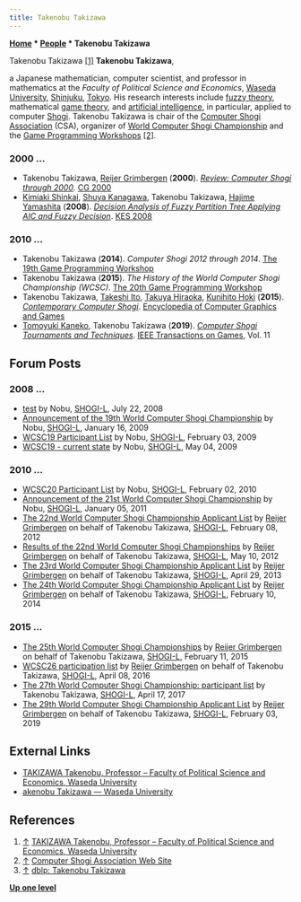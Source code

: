 ```yaml
---
title: Takenobu Takizawa
---
```

**[Home](Home "Home") \* [People](People "People") \* Takenobu Takizawa**



 [](https://www.waseda.jp/fpse/faculty-en/2019/08/15/617/) Takenobu Takizawa <a id="cite-note-1" href="#cite-ref-1">[1]</a> 
**Takenobu Takizawa**,   

a Japanese mathematician, computer scientist, and professor in mathematics at the *Faculty of Political Science and Economics*, [Waseda University](https://en.wikipedia.org/wiki/Waseda_University), [Shinjuku](https://en.wikipedia.org/wiki/Shinjuku), [Tokyo](https://en.wikipedia.org/wiki/Tokyo).
His research interests include [fuzzy theory](https://en.wikipedia.org/wiki/Fuzzy_mathematics), mathematical [game theory](https://en.wikipedia.org/wiki/Game_theory), and [artificial intelligence](Artificial_Intelligence "Artificial Intelligence"), in particular, applied to computer [Shogi](Shogi "Shogi").
Takenobu Takizawa is chair of the [Computer Shogi Association](CSA "CSA") (CSA), organizer of [World Computer Shogi Championship](World_Computer_Shogi_Championship "World Computer Shogi Championship") and the [Game Programming Workshops](Conferences#GPW "Conferences") <a id="cite-note-2" href="#cite-ref-2">[2]</a>.



### 2000 ...


* Takenobu Takizawa, [Reijer Grimbergen](Reijer_Grimbergen "Reijer Grimbergen") (**2000**). *[Review: Computer Shogi through 2000](https://link.springer.com/chapter/10.1007/3-540-45579-5_30)*. [CG 2000](CG_2000 "CG 2000")
* [Kimiaki Shinkai](https://dblp.uni-trier.de/pers/hd/s/Shinkai:Kimiaki), [Shuya Kanagawa](https://dblp.uni-trier.de/pers/hd/k/Kanagawa:Shuya), Takenobu Takizawa, [Hajime Yamashita](https://dblp.uni-trier.de/pers/hd/y/Yamashita:Hajime) (**2008**). *[Decision Analysis of Fuzzy Partition Tree Applying AIC and Fuzzy Decision](https://link.springer.com/chapter/10.1007/978-3-540-85567-5_71)*. [KES 2008](https://dblp.uni-trier.de/db/conf/kes/kes2008-3.html)


### 2010 ...


* Takenobu Takizawa (**2014**). *Computer Shogi 2012 through 2014*. [The 19th Game Programming Workshop](Conferences#GPW19 "Conferences")
* Takenobu Takizawa (**2015**). *The History of the World Computer Shogi Championship (WCSC)*. [The 20th Game Programming Workshop](Conferences#GPW20 "Conferences")
* Takenobu Takizawa, [Takeshi Ito](Takeshi_Ito "Takeshi Ito"), [Takuya Hiraoka](Takuya_Hiraoka "Takuya Hiraoka"), [Kunihito Hoki](Kunihito_Hoki "Kunihito Hoki") (**2015**). *[Contemporary Computer Shogi](https://link.springer.com/referenceworkentry/10.1007/978-3-319-08234-9_22-1)*. [Encyclopedia of Computer Graphics and Games](https://link.springer.com/referencework/10.1007/978-3-319-08234-9)
* [Tomoyuki Kaneko](Tomoyuki_Kaneko "Tomoyuki Kaneko"), Takenobu Takizawa (**2019**). *[Computer Shogi Tournaments and Techniques](https://www.semanticscholar.org/paper/Computer-Shogi-Tournaments-and-Techniques-Kaneko-Takizawa/caa062c0d95f15c85251351b20cdd80a2a0e1b82#paper-header)*. [IEEE Transactions on Games](IEEE#TOG "IEEE"), Vol. 11


## Forum Posts


### 2008 ...


* [test](https://groups.google.com/d/msg/shogi-l/6VHAAs-RNFY/q6TZO8VPrGgJ) by Nobu, [SHOGI-L](Computer_Chess_Forums "Computer Chess Forums"), July 22, 2008
* [Announcement of the 19th World Computer Shogi Championship](https://groups.google.com/d/msg/shogi-l/7Mi2gSO8fo4/2C_edF_JrBkJ) by Nobu, [SHOGI-L](Computer_Chess_Forums "Computer Chess Forums"), January 16, 2009
* [WCSC19 Participant List](https://groups.google.com/d/msg/shogi-l/HstiaM2NNG8/kPw4wlLWSRsJ) by Nobu, [SHOGI-L](Computer_Chess_Forums "Computer Chess Forums"), February 03, 2009
* [WCSC19 - current state](https://groups.google.com/d/msg/shogi-l/gEVmNjO8pM8/R6gBQ_QCgXkJ) by Nobu, [SHOGI-L](Computer_Chess_Forums "Computer Chess Forums"), May 04, 2009


### 2010 ...


* [WCSC20 Participant List](https://groups.google.com/d/msg/shogi-l/bazz1reADOY/KB8UvBZQf_cJ) by Nobu, [SHOGI-L](Computer_Chess_Forums "Computer Chess Forums"), February 02, 2010
* [Announcement of the 21st World Computer Shogi Championship](https://groups.google.com/d/msg/shogi-l/Nylx9GIXEgw/qh06-VPUNSsJ) by Nobu, [SHOGI-L](Computer_Chess_Forums "Computer Chess Forums"), January 05, 2011
* [The 22nd World Computer Shogi Championship Applicant List](https://groups.google.com/d/msg/shogi-l/2zM72uecdqM/Hvq6OkGHrykJ) by [Reijer Grimbergen](Reijer_Grimbergen "Reijer Grimbergen") on behalf of Takenobu Takizawa, [SHOGI-L](Computer_Chess_Forums "Computer Chess Forums"), February 08, 2012
* [Results of the 22nd World Computer Shogi Championships](https://groups.google.com/d/msg/shogi-l/wJMDDeC4FSI/v_Yv0QsLEFMJ) by [Reijer Grimbergen](Reijer_Grimbergen "Reijer Grimbergen") on behalf of Takenobu Takizawa, [SHOGI-L](Computer_Chess_Forums "Computer Chess Forums"), May 10, 2012
* [The 23rd World Computer Shogi Championship Applicant List](https://groups.google.com/d/msg/shogi-l/zO3mIXuHetY/6Hx5Cpl83yUJ) by [Reijer Grimbergen](Reijer_Grimbergen "Reijer Grimbergen") on behalf of Takenobu Takizawa, [SHOGI-L](Computer_Chess_Forums "Computer Chess Forums"), April 29, 2013
* [The 24th World Computer Shogi Championship Applicant List](https://groups.google.com/d/msg/shogi-l/XtxS7S29INs/1BH0L125PzkJ) by [Reijer Grimbergen](Reijer_Grimbergen "Reijer Grimbergen") on behalf of Takenobu Takizawa, [SHOGI-L](Computer_Chess_Forums "Computer Chess Forums"), February 10, 2014


### 2015 ...


* [The 25th World Computer Shogi Championships](https://groups.google.com/d/msg/shogi-l/c4-dY44P8Mw/M3z-RtFR-tsJ) by [Reijer Grimbergen](Reijer_Grimbergen "Reijer Grimbergen") on behalf of Takenobu Takizawa, [SHOGI-L](Computer_Chess_Forums "Computer Chess Forums"), February 11, 2015
* [WCSC26 participation list](https://groups.google.com/d/msg/shogi-l/-fO7GP6Zzww/8pG4UYeNAAAJ) by [Reijer Grimbergen](Reijer_Grimbergen "Reijer Grimbergen") on behalf of Takenobu Takizawa, [SHOGI-L](Computer_Chess_Forums "Computer Chess Forums"), April 08, 2016
* [The 27th World Computer Shogi Championship: participant list](https://groups.google.com/d/msg/shogi-l/v-tznD0IQe0/37KYlSYtAgAJ) by Takenobu Takizawa, [SHOGI-L](Computer_Chess_Forums "Computer Chess Forums"), April 17, 2017
* [The 29th World Computer Shogi Championship Applicant List](https://groups.google.com/d/msg/shogi-l/qL5i9rYFXyw/TqDOnZZSDAAJ) by [Reijer Grimbergen](Reijer_Grimbergen "Reijer Grimbergen") on behalf of Takenobu Takizawa, [SHOGI-L](Computer_Chess_Forums "Computer Chess Forums"), February 03, 2019


## External Links


* [TAKIZAWA Takenobu, Professor – Faculty of Political Science and Economics, Waseda University](https://www.waseda.jp/fpse/faculty-en/2019/08/15/617/)
* [akenobu Takizawa — Waseda University](https://waseda.pure.elsevier.com/en/persons/takenobu-takizawa)


## References


1. <a id="cite-ref-1" href="#cite-note-1">↑</a> [TAKIZAWA Takenobu, Professor – Faculty of Political Science and Economics, Waseda University](https://www.waseda.jp/fpse/faculty-en/2019/08/15/617/)
2. <a id="cite-ref-2" href="#cite-note-2">↑</a> [Computer Shogi Association Web Site](http://www2.computer-shogi.org/index_e.html)
3. <a id="cite-ref-3" href="#cite-note-3">↑</a> [dblp: Takenobu Takizawa](https://dblp.uni-trier.de/pers/t/Takizawa:Takenobu.html)

**[Up one level](People "People")**







 
